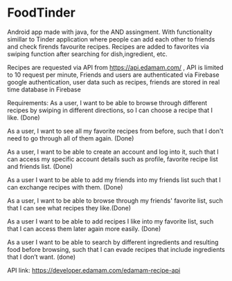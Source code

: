 # FoodTinder
Android app made with java, for the AND assingment.
With functionality simillar to Tinder application where people can add each other to friends and check firends favourite recipes.
Recipes are added to favorites via swiping function after searching for dish,ingredient, etc.

Recipes are requested via API from https://api.edamam.com/ , API is limited to 10 request per minute,
Friends and users are authenticated via Firebase google authentication,
user data such as recipes, friends are stored in real time database in Firebase

Requirements:
As a user, I want to be able to browse through different recipes by swiping in different directions, so I can choose a recipe that I like. (Done)

As a user, I want to see all my favorite recipes from before, such that I don't need to go through all of them again.  (Done)

As a user, I want to be able to create an account and log into it, such that I can access my specific account details such as profile, favorite recipe list and friends list. (Done)

As a user I want to be able to add my friends into my friends list such that I can exchange recipes with them. (Done)

As a user, I want to be able to browse through my friends' favorite list, such that I can see what recipes they like.(Done)

As a user I want to be able to add recipes I like into my favorite list, such that I can access them later again more easily. (Done)

As a user I want to be able to search by different ingredients and resulting food before browsing, such that I can evade recipes that include ingredients that I don’t want. (done)

API link:
https://developer.edamam.com/edamam-recipe-api
